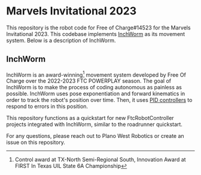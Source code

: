 # Marvels Invitational 2023

This repository is the robot code for Free of Charge#14523 for the Marvels Invitational 2023. This codebase implements [InchWorm](https://github.com/Plano-West-Robotics/InchWorm) as its movement system. Below is a description of InchWorm.

## InchWorm
InchWorm is an award-winning[^1] movement system developed by Free Of Charge over the 2022-2023 FTC POWERPLAY season.
The goal of InchWorm is to make the process of coding autonomous as painless as possible.
InchWorm uses pose exponentiation and forward kinematics in order to track the robot's position over time.
Then, it uses [PID controllers](https://www.youtube.com/watch?v=O_ZMqViNKBk) to respond to errors in this position.

This repository functions as a quickstart for new FtcRobotController projects integrated with InchWorm, similar to the roadrunner quickstart.

For any questions, please reach out to Plano West Robotics or create an issue on this repository.

[^1]: Control award at TX-North Semi-Regional South, Innovation Award at FIRST In Texas UIL State 6A Championship

